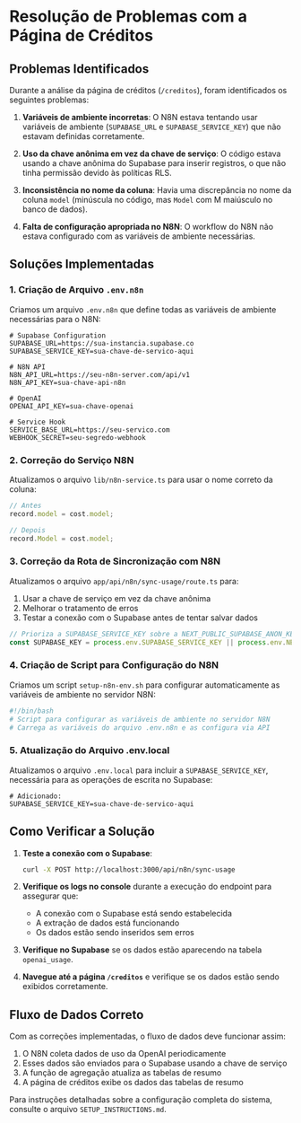 # Resolução de Problemas com a Página de Créditos

## Problemas Identificados

Durante a análise da página de créditos (`/creditos`), foram identificados os seguintes problemas:

1. **Variáveis de ambiente incorretas**: O N8N estava tentando usar variáveis de ambiente (`SUPABASE_URL` e `SUPABASE_SERVICE_KEY`) que não estavam definidas corretamente.

2. **Uso da chave anônima em vez da chave de serviço**: O código estava usando a chave anônima do Supabase para inserir registros, o que não tinha permissão devido às políticas RLS.

3. **Inconsistência no nome da coluna**: Havia uma discrepância no nome da coluna `model` (minúscula no código, mas `Model` com M maiúsculo no banco de dados).

4. **Falta de configuração apropriada no N8N**: O workflow do N8N não estava configurado com as variáveis de ambiente necessárias.

## Soluções Implementadas

### 1. Criação de Arquivo `.env.n8n`

Criamos um arquivo `.env.n8n` que define todas as variáveis de ambiente necessárias para o N8N:

```
# Supabase Configuration
SUPABASE_URL=https://sua-instancia.supabase.co
SUPABASE_SERVICE_KEY=sua-chave-de-servico-aqui

# N8N API
N8N_API_URL=https://seu-n8n-server.com/api/v1
N8N_API_KEY=sua-chave-api-n8n

# OpenAI
OPENAI_API_KEY=sua-chave-openai

# Service Hook
SERVICE_BASE_URL=https://seu-servico.com
WEBHOOK_SECRET=seu-segredo-webhook
```

### 2. Correção do Serviço N8N

Atualizamos o arquivo `lib/n8n-service.ts` para usar o nome correto da coluna:

```typescript
// Antes
record.model = cost.model;

// Depois
record.Model = cost.model;
```

### 3. Correção da Rota de Sincronização com N8N

Atualizamos o arquivo `app/api/n8n/sync-usage/route.ts` para:

1. Usar a chave de serviço em vez da chave anônima
2. Melhorar o tratamento de erros
3. Testar a conexão com o Supabase antes de tentar salvar dados

```typescript
// Prioriza a SUPABASE_SERVICE_KEY sobre a NEXT_PUBLIC_SUPABASE_ANON_KEY
const SUPABASE_KEY = process.env.SUPABASE_SERVICE_KEY || process.env.NEXT_PUBLIC_SUPABASE_ANON_KEY;
```

### 4. Criação de Script para Configuração do N8N

Criamos um script `setup-n8n-env.sh` para configurar automaticamente as variáveis de ambiente no servidor N8N:

```bash
#!/bin/bash
# Script para configurar as variáveis de ambiente no servidor N8N
# Carrega as variáveis do arquivo .env.n8n e as configura via API
```

### 5. Atualização do Arquivo .env.local

Atualizamos o arquivo `.env.local` para incluir a `SUPABASE_SERVICE_KEY`, necessária para as operações de escrita no Supabase:

```
# Adicionado:
SUPABASE_SERVICE_KEY=sua-chave-de-servico-aqui
```

## Como Verificar a Solução

1. **Teste a conexão com o Supabase**:
   ```bash
   curl -X POST http://localhost:3000/api/n8n/sync-usage
   ```

2. **Verifique os logs no console** durante a execução do endpoint para assegurar que:
   - A conexão com o Supabase está sendo estabelecida
   - A extração de dados está funcionando
   - Os dados estão sendo inseridos sem erros

3. **Verifique no Supabase** se os dados estão aparecendo na tabela `openai_usage`.

4. **Navegue até a página `/creditos`** e verifique se os dados estão sendo exibidos corretamente.

## Fluxo de Dados Correto

Com as correções implementadas, o fluxo de dados deve funcionar assim:

1. O N8N coleta dados de uso da OpenAI periodicamente
2. Esses dados são enviados para o Supabase usando a chave de serviço
3. A função de agregação atualiza as tabelas de resumo
4. A página de créditos exibe os dados das tabelas de resumo

Para instruções detalhadas sobre a configuração completa do sistema, consulte o arquivo `SETUP_INSTRUCTIONS.md`. 